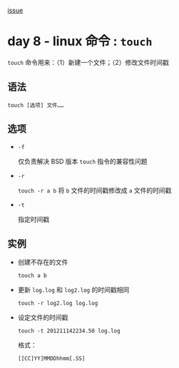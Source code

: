[issue](https://github.com/hoperyy/blog/issues/41)

# day 8 - linux 命令 : `touch`

`touch` 命令用来：（1）新建一个文件；（2）修改文件时间戳

## 语法

```
touch [选项] 文件……
```

## 选项
    
+   `-f`

    仅负责解决 BSD 版本 `touch` 指令的兼容性问题
    
+   `-r`

    `touch -r a b` 将 `b` 文件的时间戳修改成 `a` 文件的时间戳
    
+   `-t`

    指定时间戳
        
## 实例

+   创建不存在的文件

    `touch a b`
    
+   更新 `log.log` 和 `log2.log` 的时间戳相同
    
    `touch -r log2.log log.log`
    
+   设定文件的时间戳

    `touch -t 201211142234.50 log.log`
    
    格式：
    
    `[[CC]YY]MMDDhhmm[.SS]` 